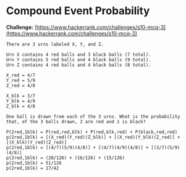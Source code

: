# Compound Event Probability

**Challenge:** [https://www.hackerrank.com/challenges/s10-mcq-3](https://www.hackerrank.com/challenges/s10-mcq-3)

```
There are 3 urns labeled X, Y, and Z.

Urn X contains 4 red balls and 3 black balls (7 total).
Urn Y contains 5 red balls and 4 black balls (9 total).
Urn Z contains 4 red balls and 4 black balls (8 total). 

X_red = 4/7
Y_red = 5/9
Z_red = 4/8

X_blk = 3/7
Y_blk = 4/9
Z_blk = 4/8

One ball is drawn from each of the 3 urns. What is the probability that, of the 3 balls drawn, 2 are red and 1 is black?

P(2red,1blk) = P(red,red,blk) + P(red,blk,red) + P(black,red,red)
p(2red,1blk) = [(X_red)(Y_red)(Z_blk)] + [(X_red)(Y_blk)(Z_red)] + [(X_blk)(Y_red)(Z_red)] 
p(2red,1blk) = [(4/7)(5/9)(4/8)] + [(4/7)(4/9)(4/8)] + [(3/7)(5/9)(4/8)]
p(2red,1blk) = (20/126) + (16/126) + (15/126)
p(2red,1blk) = 51/126
p(2red,1blk) = 17/42
```
